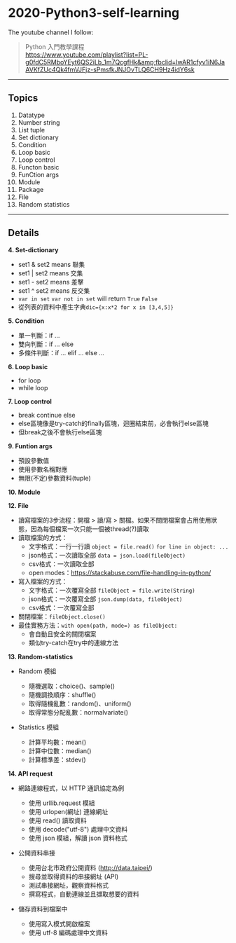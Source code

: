 # 2020-Python3-self-learning

The youtube channel I follow:  
> Python 入門教學課程  
> https://www.youtube.com/playlist?list=PL-g0fdC5RMboYEyt6QS2iLb_1m7QcgfHk&amp;fbclid=IwAR1cfyv1iN6JaAVKfZUc4Qk4fmVJFjz-sPmsfkJNJOvTLQ6CH9Hz4idY6sk

---

## Topics
  1. Datatype
  2. Number string
  3. List tuple
  4. Set dictionary
  5. Condition
  6. Loop basic
  7. Loop control
  8. Functon basic
  9. FunCtion args
  10. Module
  11. Package
  12. File
  13. Random statistics

---

## Details

**4. Set-dictionary**
* set1 & set2 means 聯集
* set1 | set2 means 交集
* set1 - set2 means 差擊
* set1 ^ set2 means 反交集
* `var in set` `var not in set` will return `True` `False`
* 從列表的資料中產生字典`dic={x:x*2 for x in [3,4,5]}` 

**5. Condition**
* 單一判斷：if ...
* 雙向判斷：if ... else
* 多條件判斷：if ... elif ... else ...

**6. Loop basic**
* for loop
* while loop

**7. Loop control**
* break continue else
* else區塊像是try-catch的finally區塊，迴圈結束前，必會執行else區塊
* 但break之後不會執行else區塊

**9. Funtion args**
* 預設參數值
* 使用參數名稱對應
* 無限(不定)參數資料(tuple)

**10. Module**

**12. File**
* 讀寫檔案的3步流程：開檔 > 讀/寫 > 關檔。如果不關閉檔案會占用使用狀態，因為每個檔案一次只能一個被thread(?)讀取
* 讀取檔案的方式：
  * 文字格式：一行一行讀 `object = file.read()` `for line in object: ...`
  * json格式：一次讀取全部 `data = json.load(fileObject)`
  * csv格式：一次讀取全部
  * open modes：https://stackabuse.com/file-handling-in-python/
* 寫入檔案的方式：
  * 文字格式：一次覆寫全部 `fileObject = file.write(String)`
  * json格式：一次覆寫全部 `json.dump(data, fileObject)`
  * csv格式：一次覆寫全部
* 關閉檔案：`fileObject.close()`
* 最佳實務方法：`with open(path, mode=) as fileObject:`
  * 會自動且安全的關閉檔案
  * 類似try-catch在try中的連線方法

**13. Random-statistics**
* Random 模組
  * 隨機選取：choice()、sample()
  * 隨機調換順序：shuffle()
  * 取得隨機亂數：random()、uniform()
  * 取得常態分配亂數：normalvariate()
  
* Statistics 模組
  * 計算平均數：mean()
  * 計算中位數：median()
  * 計算標準差：stdev()

**14. API request**
* 網路連線程式，以 HTTP 通訊協定為例
  * 使用 urllib.request 模組
  * 使用 urlopen(網址) 連線網址
  * 使用 read() 讀取資料
  * 使用 decode("utf-8")  處理中文資料
  * 使用 json 模組，解讀 json 資料格式

* 公開資料串接
  * 使用台北市政府公開資料 (http://data.taipei/)
  * 搜尋並取得資料的串接網址 (API)
  * 測試串接網址，觀察資料格式
  * 撰寫程式，自動連線並且擷取想要的資料

* 儲存資料到檔案中
  * 使用寫入模式開啟檔案
  * 使用 utf-8 編碼處理中文資料

